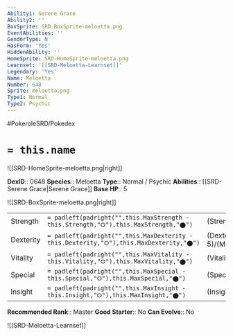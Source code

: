 ```yaml
---
Ability1: Serene Grace
Ability2: ''
BoxSprite: SRD-BoxSprite-meloetta.png
EventAbilities: ''
GenderType: N
HasForm: 'Yes'
HiddenAbility: ''
HomeSprite: SRD-HomeSprite-meloetta.png
Learnset: '[[SRD-Meloetta-Learnset]]'
Legendary: 'Yes'
Name: Meloetta
Number: 648
Sprite: meloetta.png
Type1: Normal
Type2: Psychic
---
```


#PokeroleSRD/Pokedex

# `= this.name`

![[SRD-HomeSprite-meloetta.png|right]]

**DexID**:: 0648
**Species**:: Meloetta
**Type**:: Normal / Psychic
**Abilities**:: [[SRD-Serene Grace|Serene Grace]]
**Base HP**:: 5

![[SRD-BoxSprite-meloetta.png|right]]

|           |                                                                                        |                                          |
| --------- | -------------------------------------------------------------------------------------- | ---------------------------------------- |
| Strength  | `= padleft(padright("",this.MaxStrength - this.Strength,"⭘"),this.MaxStrength,"⬤")`    | (Strength::5)/(MaxStrength::5)   |
| Dexterity | `= padleft(padright("",this.MaxDexterity - this.Dexterity,"⭘"),this.MaxDexterity,"⬤")` | (Dexterity:: 5)/(MaxDexterity::5) |
| Vitality  | `= padleft(padright("",this.MaxVitality - this.Vitality,"⭘"),this.MaxVitality,"⬤")`    | (Vitality::5)/(MaxVitality::5)   |
| Special   | `= padleft(padright("",this.MaxSpecial - this.Special,"⭘"),this.MaxSpecial,"⬤")`       | (Special::7)/(MaxSpecial::7)     |
| Insight   | `= padleft(padright("",this.MaxInsight - this.Insight,"⭘"),this.MaxInsight,"⬤")`       | (Insight::7)/(MaxInsight::7)     |

**Recommended Rank**:: Master
**Good Starter**:: No
**Can Evolve**:: No

![[SRD-Meloetta-Learnset]]